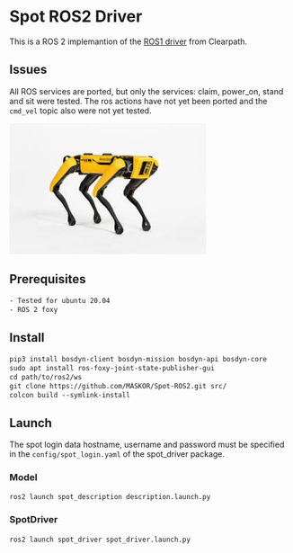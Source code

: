 # Spot ROS2 Driver
This is a ROS 2 implemantion of the [ROS1 driver](https://github.com/clearpathrobotics/spot_ros) from Clearpath.
## Issues
All ROS services are ported, but only the services: claim, power_on, stand and sit were tested.
The ros actions have not yet been ported and the `cmd_vel` topic also were not yet tested.

<img src="spot.jpeg" width="350">

## Prerequisites
    - Tested for ubuntu 20.04
    - ROS 2 foxy

## Install
    pip3 install bosdyn-client bosdyn-mission bosdyn-api bosdyn-core
    sudo apt install ros-foxy-joint-state-publisher-gui
    cd path/to/ros2/ws
    git clone https://github.com/MASKOR/Spot-ROS2.git src/
    colcon build --symlink-install

## Launch
The spot login data hostname, username and password must be specified in the `config/spot_login.yaml` of the spot_driver package.

### Model
    ros2 launch spot_description description.launch.py

### SpotDriver
    ros2 launch spot_driver spot_driver.launch.py